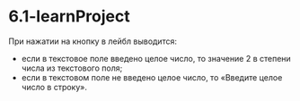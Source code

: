 # 6.1-learnProject
При нажатии на кнопку в лейбл выводится:
- если в текстовое поле введено целое число, то значение 2 в степени числа из текстового поля; 
- если в текстовом поле не введено целое число, то «Введите целое число в строку».
